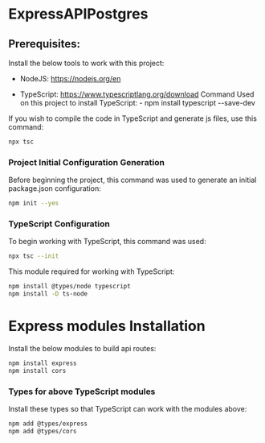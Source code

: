 # ExpressAPIPostgres

## Prerequisites:
Install the below tools to work with this project:

- NodeJS: https://nodejs.org/en


- TypeScript: https://www.typescriptlang.org/download
    Command Used on this project to install TypeScript:
        - npm install typescript --save-dev

If you wish to compile the code in TypeScript and generate js files, use this command:

```bash
npx tsc
```

### Project Initial Configuration Generation
Before beginning the project, this command was used to generate an initial package.json configuration:
```bash
npm init --yes
```

### TypeScript Configuration
To begin working with TypeScript, this command was used:
```bash
npx tsc --init
```

This module required for working with TypeScript:
```bash
npm install @types/node typescript
npm install -D ts-node
```

# Express modules Installation
Install the below modules to build api routes:
```bash
npm install express
npm install cors
```

### Types for above TypeScript modules
Install these types so that TypeScript can work with the modules above:
```bash
npm add @types/express
npm add @types/cors
```